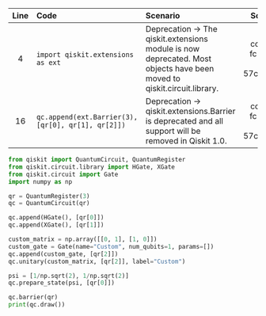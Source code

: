 | Line | Code | Scenario | Scenario Id | Reference | Artifact | Refactoring |
| :--: | :--- | :------- | :---------: | :-------: | :------- | :---------- |
| 4 | `import qiskit.extensions as ext` | Deprecation -> The qiskit.extensions module is now deprecated. Most objects have been moved to qiskit.circuit.library. | cc691dc8-fc12-43ef-bc84-57c209f58c87 | cc691dc8-fc12-43ef-bc84-57c209f58c87 | qiskit.extensions | |
| 16 | `qc.append(ext.Barrier(3), [qr[0], qr[1], qr[2]])` | Deprecation -> qiskit.extensions.Barrier is deprecated and all support will be removed in Qiskit 1.0. | cc691dc8-fc12-43ef-bc84-57c209f58c87 | cc691dc8-fc12-43ef-bc84-57c209f58c87 | ext.Barrier | `qc.barrier(qr)` |


```python
from qiskit import QuantumCircuit, QuantumRegister
from qiskit.circuit.library import HGate, XGate
from qiskit.circuit import Gate
import numpy as np

qr = QuantumRegister(3)
qc = QuantumCircuit(qr)

qc.append(HGate(), [qr[0]])
qc.append(XGate(), [qr[1]])

custom_matrix = np.array([[0, 1], [1, 0]])
custom_gate = Gate(name="Custom", num_qubits=1, params=[])
qc.append(custom_gate, [qr[2]])
qc.unitary(custom_matrix, [qr[2]], label="Custom")

psi = [1/np.sqrt(2), 1/np.sqrt(2)]
qc.prepare_state(psi, [qr[0]])

qc.barrier(qr)
print(qc.draw())
```